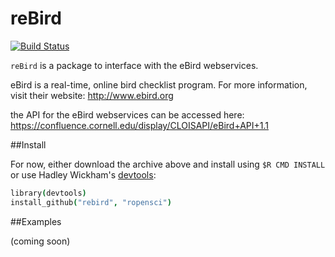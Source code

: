 reBird
======

[![Build Status](https://api.travis-ci.org/ropensci/rebird.png)](https://travis-ci.org/ropensci/rebird)

`reBird` is a package to interface with the eBird webservices.

eBird is a real-time, online bird checklist program. For more information, visit their website: http://www.ebird.org

the API for the eBird webservices can be accessed here: https://confluence.cornell.edu/display/CLOISAPI/eBird+API+1.1

##Install

For now, either download the archive above and install using `$R CMD INSTALL`
or use Hadley Wickham's [devtools](https://github.com/hadley/devtools):

```coffee
library(devtools)
install_github("rebird", "ropensci")
```

##Examples

(coming soon)